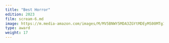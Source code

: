 ```yaml
---
title: "Best Horror"
edition: 2023
film: scream-6.md
image: https://m.media-amazon.com/images/M/MV5BNWY5MDA3ZGYtMDEyMS00MTg1LWIyMmEtZjcyNDdiZDVlZDlmXkEyXkFqcGc@._V1_FMjpg_UX1280_.jpg
type: award
weight: 17
---
```

